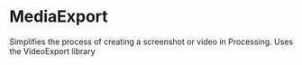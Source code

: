 # MediaExport
Simplifies the process of creating a screenshot or video in Processing. Uses the VideoExport library
